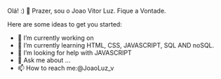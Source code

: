 Olá! :) 👋
Prazer, sou o Joao Vitor Luz. Fique a Vontade.


Here are some ideas to get you started:

- 🔭 I’m currently working on 
- 🌱 I’m currently learning HTML, CSS, JAVASCRIPT, SQL AND noSQL.
- 🤔 I’m looking for help with JAVASCRIPT
- 💬 Ask me about ...
- 📫 How to reach me:@JoaoLuz_v



